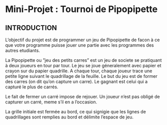 Mini-Projet : Tournoi de Pipopipette
===

INTRODUCTION
------------
L’objectif du projet est de programmer un jeu de Pipopipette de facon à ce que votre programme puisse jouer une partie avec les programmes des autres etudiants.

La Pipopipette ou ”jeu des petits carres” est un jeu de societe se pratiquant à deux joueurs en tour par tour. Le jeu se joue géneralement avec papier et crayon sur du papier quadrille. A chaque tour, chaque joueur trace une petite ligne suivant le quadrillage de la feuille. Le but du jeu est de former des carres (on dit qu’on capture un carre). Le gagnant est celui qui a capturé le plus de carrés.

Le fait de fermer un carré impose de rejouer. Un joueur n’est pas obligé de capturer un carré, meme s’il en a l’occasion.

La grille initiale est fermée au bord, ce qui signigie que les lignes de quadrillages sont remplies au bord et délimite l’espace de jeu.

